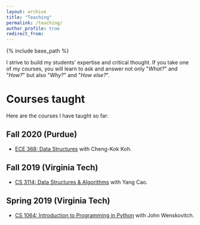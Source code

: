 ```yaml
---
layout: archive
title: "Teaching"
permalink: /teaching/
author_profile: true
redirect_from:
---
```


{% include base_path %}

I strive to build my students' expertise and critical thought.
If you take one of my courses, you will learn to ask and answer not only "*What?*" and "*How?*" but also "*Why?*" and "*How else?*". 

Courses taught
=====

Here are the courses I have taught so far:

Fall 2020 (Purdue)
-----

- [ECE 368: Data Structures](https://engineering.purdue.edu/ECE/Academics/Undergraduates/UGO/CourseInfo/courseInfo?courseid=542&show=true&type=undergrad) with Cheng-Kok Koh.

Fall 2019 (Virginia Tech)
-----

- [CS 3114: Data Structures & Algorithms](https://cs.vt.edu/Undergraduate/courses/CS3114.html) with Yang Cao.

Spring 2019 (Virginia Tech)
-----

- [CS 1064: Introduction to Programming in Python](https://cs.vt.edu/Undergraduate/courses/CS1064.html) with John Wenskovitch.
